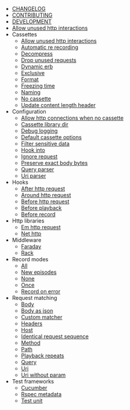   - [CHANGELOG](/CHANGELOG.md)
  - [CONTRIBUTING](/CONTRIBUTING.md)
  - [DEVELOPMENT](/DEVELOPMENT.md)
  - [Allow unused http interactions](/allow_unused_http_interactions.md)
  - Cassettes
    - [Allow unused http interactions](/cassettes/allow_unused_http_interactions.md)
    - [Automatic re recording](/cassettes/automatic_re_recording.md)
    - [Decompress](/cassettes/decompress.md)
    - [Drop unused requests](/cassettes/drop_unused_requests.md)
    - [Dynamic erb](/cassettes/dynamic_erb.md)
    - [Exclusive](/cassettes/exclusive.md)
    - [Format](/cassettes/format.md)
    - [Freezing time](/cassettes/freezing_time.md)
    - [Naming](/cassettes/naming.md)
    - [No cassette](/cassettes/no_cassette.md)
    - [Update content length header](/cassettes/update_content_length_header.md)
  - Configuration
    - [Allow http connections when no cassette](/configuration/allow_http_connections_when_no_cassette.md)
    - [Cassette library dir](/configuration/cassette_library_dir.md)
    - [Debug logging](/configuration/debug_logging.md)
    - [Default cassette options](/configuration/default_cassette_options.md)
    - [Filter sensitive data](/configuration/filter_sensitive_data.md)
    - [Hook into](/configuration/hook_into.md)
    - [Ignore request](/configuration/ignore_request.md)
    - [Preserve exact body bytes](/configuration/preserve_exact_body_bytes.md)
    - [Query parser](/configuration/query_parser.md)
    - [Uri parser](/configuration/uri_parser.md)
  - Hooks
    - [After http request](/hooks/after_http_request.md)
    - [Around http request](/hooks/around_http_request.md)
    - [Before http request](/hooks/before_http_request.md)
    - [Before playback](/hooks/before_playback.md)
    - [Before record](/hooks/before_record.md)
  - Http libraries
    - [Em http request](/http_libraries/em_http_request.md)
    - [Net http](/http_libraries/net_http.md)
  - Middleware
    - [Faraday](/middleware/faraday.md)
    - [Rack](/middleware/rack.md)
  - Record modes
    - [All](/record_modes/all.md)
    - [New episodes](/record_modes/new_episodes.md)
    - [None](/record_modes/none.md)
    - [Once](/record_modes/once.md)
    - [Record on error](/record_modes/record_on_error.md)
  - Request matching
    - [Body](/request_matching/body.md)
    - [Body as json](/request_matching/body_as_json.md)
    - [Custom matcher](/request_matching/custom_matcher.md)
    - [Headers](/request_matching/headers.md)
    - [Host](/request_matching/host.md)
    - [Identical request sequence](/request_matching/identical_request_sequence.md)
    - [Method](/request_matching/method.md)
    - [Path](/request_matching/path.md)
    - [Playback repeats](/request_matching/playback_repeats.md)
    - [Query](/request_matching/query.md)
    - [Uri](/request_matching/uri.md)
    - [Uri without param](/request_matching/uri_without_param.md)
  - Test frameworks
    - [Cucumber](/test_frameworks/cucumber.md)
    - [Rspec metadata](/test_frameworks/rspec_metadata.md)
    - [Test unit](/test_frameworks/test_unit.md)